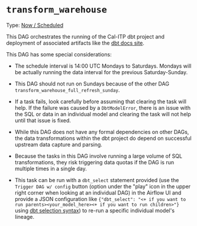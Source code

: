 # `transform_warehouse`

Type: [Now / Scheduled](https://docs.calitp.org/data-infra/airflow/dags-maintenance.html)

This DAG orchestrates the running of the Cal-ITP dbt project and deployment of associated artifacts like the [dbt docs site](https://dbt-docs.calitp.org/#!/overview).

This DAG has some special considerations:

- The schedule interval is 14:00 UTC Mondays to Saturdays. Mondays will be actually running the data interval for the previous Saturday-Sunday.

- This DAG should not run on Sundays because of the other DAG `transform_warehouse_full_refresh_sunday`.

- If a task fails, look carefully before assuming that clearing the task will help. If the failure was caused by a `DbtModelError`, there is an issue with the SQL or data in an individual model and clearing the task will not help until that issue is fixed.

- While this DAG does not have any formal dependencies on other DAGs, the data transformations within the dbt project do depend on successful upstream data capture and parsing.

- Because the tasks in this DAG involve running a large volume of SQL transformations, they risk triggering data quotas if the DAG is run multiple times in a single day.

- This task can be run with a `dbt_select` statement provided (use the `Trigger DAG w/ config` button (option under the "play" icon in the upper right corner when looking at an individual DAG) in the Airflow UI and provide a JSON configuration like `{"dbt_select": "<+ if you want to run parents><your_model_here><+ if you want to run children>"}` using [dbt selection syntax](https://docs.getdbt.com/reference/node-selection/syntax#specifying-resources)) to re-run a specific individual model's lineage.
